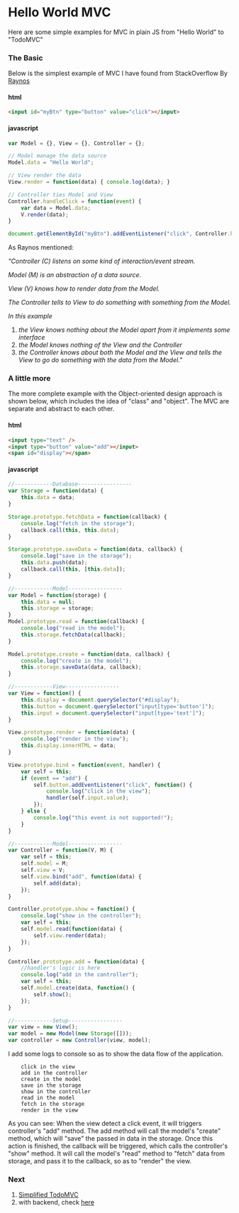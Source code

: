 Hello World MVC
=====================
Here are some simple examples for MVC in plain JS from "Hello World" to "TodoMVC"

### The Basic
Below is the simplest example of MVC I have found from StackOverflow By [Raynos](http://stackoverflow.com/questions/8497833/hello-world-in-mvc-pattern)

#### html
```html
<input id="myBtn" type="button" value="click"></input>
```

#### javascript
```javascript
var Model = {}, View = {}, Controller = {};

// Model manage the data source
Model.data = "Hello World";

// View render the data
View.render = function(data) { console.log(data); }

// Controller ties Model and View
Controller.handleClick = function(event) {
	var data = Model.data;
	V.render(data);
}

document.getElementById("myBtn").addEventListener("click", Controller.handleClick);
```
As Raynos mentioned:

_"Controller (C) listens on some kind of interaction/event stream._

_Model (M) is an abstraction of a data source._

_View (V) knows how to render data from the Model._

_The Controller tells to View to do something with something from the Model._

_In this example_

 1. _the View knows nothing about the Model apart from it implements some interface_
 2. _the Model knows nothing of the View and the Controller_
 3. _the Controller knows about both the Model and the View and tells the View to go do something with the data from the Model."_

### A little more
The more complete example with the Object-oriented design approach is shown below, which includes the idea of "class" and "object". The MVC are separate and abstract to each other.

#### html
```html
<input type="text" />
<input type="button" value="add"></input>
<span id="display"></span>
```

#### javascript
```javascript
//------------Database-----------------
var Storage = function(data) {
	this.data = data;
}

Storage.prototype.fetchData = function(callback) {
	console.log("fetch in the storage");
	callback.call(this, this.data);
}

Storage.prototype.saveData = function(data, callback) {
	console.log("save in the storage");
	this.data.push(data);
	callback.call(this, [this.data]);
}

//------------Model-----------------
var Model = function(storage) {
	this.data = null;
	this.storage = storage;
}
Model.prototype.read = function(callback) {
	console.log("read in the model");
	this.storage.fetchData(callback);
}

Model.prototype.create = function(data, callback) {
	console.log("create in the model");
	this.storage.saveData(data, callback);
}

//------------View-----------------
var View = function() {
	this.display = document.querySelector("#display");
	this.button = document.querySelector("input[type='button']");
	this.input = document.querySelector("input[type='text']");
}

View.prototype.render = function(data) {
	console.log("render in the view");
	this.display.innerHTML = data;
}

View.prototype.bind = function(event, handler) {
	var self = this;
	if (event == "add") {
		self.button.addEventListener("click", function() {
			console.log("click in the view");
			handler(self.input.value);
		});
	} else {
		console.log("this event is not supported!");
	}
}

//------------Model-----------------
var Controller = function(V, M) {
	var self = this;
	self.model = M;
	self.view = V;
	self.view.bind("add", function(data) {
		self.add(data);
	});
}

Controller.prototype.show = function() {
	console.log("show in the controller");
	var self = this;
	self.model.read(function(data) {
		self.view.render(data);
	});
}

Controller.prototype.add = function(data) {
	//handler's logic is here
	console.log("add in the controller");
	var self = this;
	self.model.create(data, function() {
		self.show();
	});
}

//------------Setup-----------------
var view = new View();
var model = new Model(new Storage([]));
var controller = new Controller(view, model);
```

I add some logs to console so as to show the data flow of the application. 

```
	click in the view
	add in the controller
	create in the model
	save in the storage
	show in the controller
	read in the model
	fetch in the storage
	render in the view
```

As you can see: When the view detect a click event, it will triggers controller's "add" method. The add method will call the model's "create" method, which will "save" the passed in data in the storage. Once this action is finished, the callback will be triggered, which calls the controller's "show" method. It will call the model's "read" method to "fetch" data from storage, and pass it to the callback, so as to "render" the view.


### Next
 1. [Simplified TodoMVC](../simplified%20todomvc)
 2. with backend, check [here](https://www.codeproject.com/Articles/753724/JavaScript-Front-End-Web-App-Tutorial-Part)
